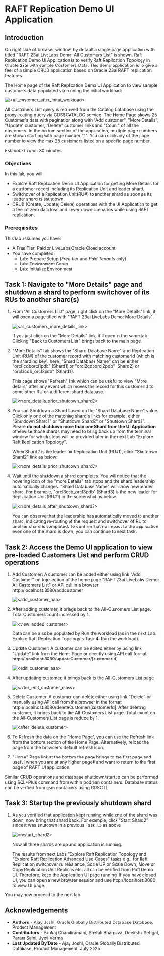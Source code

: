 # RAFT Replication Demo UI Application

## Introduction

On right side of browser window, by default a single page application with titled "RAFT 23ai LiveLabs Demo: All Customers List" is shown.
Raft Replication Demo UI Application is to verify Raft Replication Topology in Oracle 23ai with sample Customers Data.
This demo application is to give a feel of a simple CRUD application based on Oracle 23ai RAFT replication features.

The Home page of the Raft Replication Demo UI Application to view sample customers data populated via running the initial workload:

![<all_customer_after_inital_workload>](./images/all_customer_after_inital_workload.png " ")


All Customers List query is retrieved from the Catalog Database using the proxy-routing query via GDS$CATALOG service. The Home Page shows 25 Customer's data with pagination along with "Add customer", "More Details", "Update" customer, "Delete" customer links and "Count" of all the customers. In the bottom section of the application, multiple page numbers are shown starting with page number "1". You can click any of the page number to view the max 25 customers listed on a specific page number.

_Estimated Time_: 30 minutes

### Objectives

In this lab, you will:

- Explore Raft Replication Demo UI Application for getting More Details for a customer record including its Replication Unit and leader shard.
- Switchover of a Replication Unit(RU#) to another shard as soon as its leader shard is shutdown.
- CRUD (Create, Update, Delete) operations with the UI Application to get a feel of zero data loss and never down scenarios while using RAFT replication.

### Prerequisites

This lab assumes you have:

- A Free Tier, Paid or LiveLabs Oracle Cloud account
- You have completed:
  - Lab: Prepare Setup (_Free-tier_ and _Paid Tenants_ only)
  - Lab: Environment Setup
  - Lab: Initialize Environment


## Task 1: Navigate to "More Details" page and shutdown a shard to perform switchover of its RUs to another shard(s)

1. From "All Customers List" page, right click on the "More Details" link, it will open a page titled with "RAFT 23ai LiveLabs Demo: More Details".

    ![<all_customers_more_details_link>](./images/all_customers_more_details_link.png " ")

    If you just click on the "More Details" link, it'll open in the same tab. Clicking "Back to Customers List" brings back to the main page.

2. "More Details" tab shows the "Shard Database Name" and Replication Unit (RU#) of the customer record with matching customerId (which is the sharding key). here, "Shard Database Name" can be either "orcl1cdborcl1pdb" (Shard1) or "orcl2cdborcl2pdb" (Shard2) or "orcl3cdb_orcl3pdb" (Shard3).

    This page shows "Refresh" link which can be useful to view "More details" after any event which moves the record for this customerId to some other RU on a different shard database.

    ![<more_details_prior_shutdown_shard2>](./images/more_details_prior_shutdown_shard2.png " ")

3. You can Shutdown a Shard based on the "Shard Database Name" value. Click only one of the matching shard's links for example, either "Shutdown Shard1" or "Shutdown Shard2" or "Shutdown Shard3". Please **do not shutdown more than one Shard from the UI Application** otherwise those shards may need to bring back up from the terminal window for which steps will be provided later in the next Lab "Explore Raft Replication Topology".

    When Shard2 is the leader for Replucation Unit (RU#1), click "Shutdown Shard2" link as below:

    ![<more_details_prior_shutdown_shard2>](./images/shutdown_shard2.png " ")

4. Wait until the shutdown a shard completes. You will notice that the hovering icon of the "more Details" tab stops and the shard leadership automatically changes. "Shard Database Name" will show new leader shard. For Example, "orcl3cdb_orcl3pdb" (Shard3) is the new leader for Replucation Unit (RU#1) in the screenshot as below.

    ![<more_details_after_shutdown_shard2>](./images/more_details_after_shutdown_shard2.png " ")

    You can observe that the leadership has automatically moved to another shard, indicating re-routing of the request and switchover of RU to another shard is completed. To confirm that no impact to the application even one of the shard is down, you can continue to next task.

## Task 2: Access the Demo UI application to view pre-loaded Customers List and perform CRUD operations

1. Add Customer: A customer can be added either using link "Add Customer" on top section of the home page "RAFT 23ai LiveLabs Demo: All Customers List" or API call in a browser http://localhost:8080/addcustomer

    ![<add_customer_aaa>](./images/add_customer_aaa.png " ")

2. After adding customer, it brings back to the All-Customers List page. Total Customers count increased by 1.

    ![<view_added_customer>](./images/view_added_customer.png " ")

    Data can be also be populated by Run the workload (as in the next Lab: Explore Raft Replication Topology's Task 4: Run the workload).

3. Update Customer: A customer can be edited either by using link "Update" link from the Home Page or directly using API call format http://localhost:8080/updateCustomer/[customerId]

    ![<edit_customer_aaa>](./images/edit_customer_aaa.png " ")

4. After updating customer, it brings back to the All-Customers List page

    ![<after_edit_customer_class>](./images/after_edit_customer_class.png " ")

5. Delete Customer: A customer can delete either using link "Delete" or manually using API call from the browser in the format http://localhost:8080/deleteCustomer/[customerId].
   After deleting customer, it brings back to the All-Customers List page. Total count on the All-Customers List page is reduce by 1.

    ![<after_delete_customer>](./images/after_delete_customer.png " ")

6. To Refresh the data on the "Home Page", you can use the Refresh link from the bottom section of the Home Page. Alternatively, reload the page from the browser's default refresh icon.

7. "Home" Page link at the bottom the page brings to the first page and useful when you are at any higher page# and want to return to the first page of RAFT UI application.

Similar CRUD operations and database shutdown/startup can be performed using SQL*Plus command from within podman containers. Database status can be verfied from gsm containers using GDSCTL.

## Task 3: Startup the previously shutdown shard

1. As you verified that application kept running while one of the shard was down, now bring that shard back.
   For example, click "Start Shard2" since it was shutdown in a previous Task 1.3 as above

    ![<restart_shard2>](./images/restart_shard2.png " ")

    Now all three shards are up and application is running.

    The results from next Labs "Explore Raft Replication Topology and "Explore Raft Replication Advanced Use-Cases" tasks e.g., for Raft Replication switchover ru rebalance, Scale UP or Scale Down, Move or Copy Replication Unit Replicas etc. all can be verified from Raft Demo UI. Therefore, keep the Application UI page running. If you have closed UI, you can open a new browser session and use http://localhost:8080 to view UI page.

You may now proceed to the next lab.

## Acknowledgements
* **Authors** - Ajay Joshi, Oracle Globally Distributed Database Database, Product Management
* **Contributors** - Pankaj Chandiramani, Shefali Bhargava, Deeksha Sehgal, Param Saini, Jyoti Verma
* **Last Updated By/Date** - Ajay Joshi, Oracle Globally Distributed Database, Product Management, July 2025